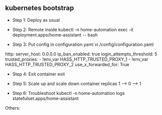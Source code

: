 ## kubernetes bootstrap

- Step 1: Deploy as usual

- Step 2: Remote inside
kubectl -n home-automation exec -it deployment.apps/home-assistant -- bash

- Step 3: Put config in configuration.yaml
vi /config/configuration.yaml

http:
  server_host: 0.0.0.0
  ip_ban_enabled: true
  login_attempts_threshold: 5
  trusted_proxies:
    - !env_var HASS_HTTP_TRUSTED_PROXY_1
    - !env_var HASS_HTTP_TRUSTED_PROXY_2
  use_x_forwarded_for: True

- Step 4: Exit container
exit

- Step 5: Scale up and scale down container replicas
1 --> 0 --> 1

- Step 6: Troubleshoot
kubectl -n home-automation logs statefulset.apps/home-assistant

Others:

